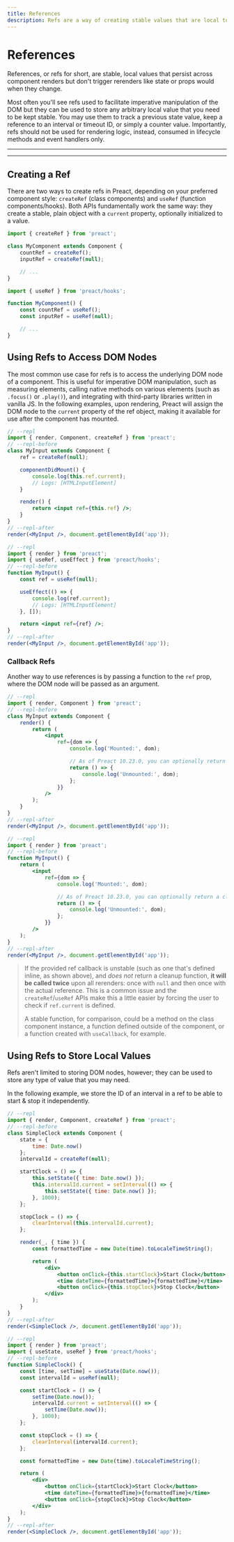 ```yaml
---
title: References
description: Refs are a way of creating stable values that are local to a component instance and persist across renders
---
```


# References

References, or refs for short, are stable, local values that persist across component renders but don't trigger rerenders like state or props would when they change.

Most often you'll see refs used to facilitate imperative manipulation of the DOM but they can be used to store any arbitrary local value that you need to be kept stable. You may use them to track a previous state value, keep a reference to an interval or timeout ID, or simply a counter value. Importantly, refs should not be used for rendering logic, instead, consumed in lifecycle methods and event handlers only.

---

<toc></toc>

---

## Creating a Ref

There are two ways to create refs in Preact, depending on your preferred component style: `createRef` (class components) and `useRef` (function components/hooks). Both APIs fundamentally work the same way: they create a stable, plain object with a `current` property, optionally initialized to a value.

<tab-group tabstring="Classes, Hooks">

```jsx
import { createRef } from 'preact';

class MyComponent extends Component {
	countRef = createRef();
	inputRef = createRef(null);

	// ...
}
```

```jsx
import { useRef } from 'preact/hooks';

function MyComponent() {
	const countRef = useRef();
	const inputRef = useRef(null);

	// ...
}
```

</tab-group>

## Using Refs to Access DOM Nodes

The most common use case for refs is to access the underlying DOM node of a component. This is useful for imperative DOM manipulation, such as measuring elements, calling native methods on various elements (such as `.focus()` or `.play()`), and integrating with third-party libraries written in vanilla JS. In the following examples, upon rendering, Preact will assign the DOM node to the `current` property of the ref object, making it available for use after the component has mounted.

<tab-group tabstring="Classes, Hooks">

```jsx
// --repl
import { render, Component, createRef } from 'preact';
// --repl-before
class MyInput extends Component {
	ref = createRef(null);

	componentDidMount() {
		console.log(this.ref.current);
		// Logs: [HTMLInputElement]
	}

	render() {
		return <input ref={this.ref} />;
	}
}
// --repl-after
render(<MyInput />, document.getElementById('app'));
```

```jsx
// --repl
import { render } from 'preact';
import { useRef, useEffect } from 'preact/hooks';
// --repl-before
function MyInput() {
	const ref = useRef(null);

	useEffect(() => {
		console.log(ref.current);
		// Logs: [HTMLInputElement]
	}, []);

	return <input ref={ref} />;
}
// --repl-after
render(<MyInput />, document.getElementById('app'));
```

</tab-group>

### Callback Refs

Another way to use references is by passing a function to the `ref` prop, where the DOM node will be passed as an argument.

<tab-group tabstring="Classes, Hooks">

```jsx
// --repl
import { render, Component } from 'preact';
// --repl-before
class MyInput extends Component {
	render() {
		return (
			<input
				ref={dom => {
					console.log('Mounted:', dom);

					// As of Preact 10.23.0, you can optionally return a cleanup function
					return () => {
						console.log('Unmounted:', dom);
					};
				}}
			/>
		);
	}
}
// --repl-after
render(<MyInput />, document.getElementById('app'));
```

```jsx
// --repl
import { render } from 'preact';
// --repl-before
function MyInput() {
	return (
		<input
			ref={dom => {
				console.log('Mounted:', dom);

				// As of Preact 10.23.0, you can optionally return a cleanup function
				return () => {
					console.log('Unmounted:', dom);
				};
			}}
		/>
	);
}
// --repl-after
render(<MyInput />, document.getElementById('app'));
```

</tab-group>

> If the provided ref callback is unstable (such as one that's defined inline, as shown above), and _does not_ return a cleanup function, **it will be called twice** upon all rerenders: once with `null` and then once with the actual reference. This is a common issue and the `createRef`/`useRef` APIs make this a little easier by forcing the user to check if `ref.current` is defined.
>
> A stable function, for comparison, could be a method on the class component instance, a function defined outside of the component, or a function created with `useCallback`, for example.

## Using Refs to Store Local Values

Refs aren't limited to storing DOM nodes, however; they can be used to store any type of value that you may need.

In the following example, we store the ID of an interval in a ref to be able to start & stop it independently.

<tab-group tabstring="Classes, Hooks">

```jsx
// --repl
import { render, Component, createRef } from 'preact';
// --repl-before
class SimpleClock extends Component {
	state = {
		time: Date.now()
	};
	intervalId = createRef(null);

	startClock = () => {
		this.setState({ time: Date.now() });
		this.intervalId.current = setInterval(() => {
			this.setState({ time: Date.now() });
		}, 1000);
	};

	stopClock = () => {
		clearInterval(this.intervalId.current);
	};

	render(_, { time }) {
		const formattedTime = new Date(time).toLocaleTimeString();

		return (
			<div>
				<button onClick={this.startClock}>Start Clock</button>
				<time dateTime={formattedTime}>{formattedTime}</time>
				<button onClick={this.stopClock}>Stop Clock</button>
			</div>
		);
	}
}
// --repl-after
render(<SimpleClock />, document.getElementById('app'));
```

```jsx
// --repl
import { render } from 'preact';
import { useState, useRef } from 'preact/hooks';
// --repl-before
function SimpleClock() {
	const [time, setTime] = useState(Date.now());
	const intervalId = useRef(null);

	const startClock = () => {
		setTime(Date.now());
		intervalId.current = setInterval(() => {
			setTime(Date.now());
		}, 1000);
	};

	const stopClock = () => {
		clearInterval(intervalId.current);
	};

	const formattedTime = new Date(time).toLocaleTimeString();

	return (
		<div>
			<button onClick={startClock}>Start Clock</button>
			<time dateTime={formattedTime}>{formattedTime}</time>
			<button onClick={stopClock}>Stop Clock</button>
		</div>
	);
}
// --repl-after
render(<SimpleClock />, document.getElementById('app'));
```

</tab-group>
